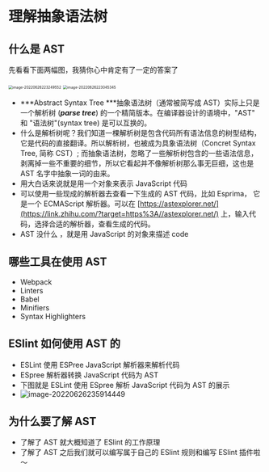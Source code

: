 # 理解抽象语法树

## 什么是 AST

先看看下面两幅图，我猜你心中肯定有了一定的答案了

<img src="https://tva1.sinaimg.cn/large/e6c9d24egy1h3m0ps2df8j20oe06wa9z.jpg" alt="image-20220626223249552" style="zoom: 50%;" />

<img src="https://tva1.sinaimg.cn/large/e6c9d24egy1h3m0no0ikxj211g0qijsf.jpg" alt="image-20220626223045345" style="zoom:50%;" />

- ***Abstract Syntax Tree ***抽象语法树（通常被简写成 AST）实际上只是一个解析树 (***parse tree***) 的一个精简版本。在编译器设计的语境中，"AST" 和 "语法树"(syntax tree) 是可以互换的。
- 什么是解析树呢？我们知道一棵解析树是包含代码所有语法信息的树型结构，它是代码的直接翻译。所以解析树，也被成为具象语法树（Concret Syntax Tree, 简称 CST）; 而抽象语法树，忽略了一些解析树包含的一些语法信息，剥离掉一些不重要的细节，所以它看起并不像解析树那么事无巨细，这也是 AST 名字中抽象一词的由来。
- 用大白话来说就是用一个对象来表示 JavaScript 代码
- 可以使用一些现成的解析器去查看一下生成的 AST 代码，比如 Esprima， 它是一个 ECMAScript 解析器。可以在 [https://astexplorer.net/](https://link.zhihu.com/?target=https%3A//astexplorer.net/) 上，输入代码，选择合适的解析器，查看生成的代码。
- AST 没什么 ，就是用 JavaScript 的对象来描述 code

## 哪些工具在使用 AST

- Webpack
- Linters
- Babel
- Minifiers
- Syntax Highlighters

## ESlint 如何使用 AST 的

- ESLint 使用 ESPree JavaScript 解析器来解析代码
- ESpree 解析器转换 JavaScript 代码为 AST
- 下图就是 ESLint 使用 ESpree 解析 JavaScript 代码为 AST 的展示
- ![image-20220626235914449](https://tva1.sinaimg.cn/large/e6c9d24egy1h3m37qkbw5j21dl0u0jue.jpg)

## 为什么要了解 AST

- 了解了 AST 就大概知道了 ESlint 的工作原理
- 了解了 AST 之后我们就可以编写属于自己的 ESlint 规则和编写 ESlint 插件啦～